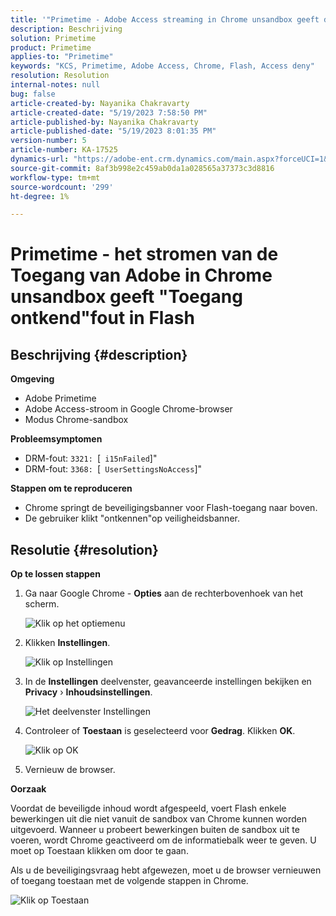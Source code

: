 ```yaml
---
title: '"Primetime - Adobe Access streaming in Chrome unsandbox geeft de fout \"Toegang geweigerd\" in Flash'
description: Beschrijving
solution: Primetime
product: Primetime
applies-to: "Primetime"
keywords: "KCS, Primetime, Adobe Access, Chrome, Flash, Access deny"
resolution: Resolution
internal-notes: null
bug: false
article-created-by: Nayanika Chakravarty
article-created-date: "5/19/2023 7:58:50 PM"
article-published-by: Nayanika Chakravarty
article-published-date: "5/19/2023 8:01:35 PM"
version-number: 5
article-number: KA-17525
dynamics-url: "https://adobe-ent.crm.dynamics.com/main.aspx?forceUCI=1&pagetype=entityrecord&etn=knowledgearticle&id=59412f8d-7ff6-ed11-8848-6045bd006a22"
source-git-commit: 8af3b998e2c459ab0da1a028565a37373c3d8816
workflow-type: tm+mt
source-wordcount: '299'
ht-degree: 1%

---
```


# Primetime - het stromen van de Toegang van Adobe in Chrome unsandbox geeft &quot;Toegang ontkend&quot;fout in Flash

## Beschrijving {#description}


<b>Omgeving</b>

- Adobe Primetime
- Adobe Access-stroom in Google Chrome-browser
- Modus Chrome-sandbox


<b>Probleemsymptomen</b>

- DRM-fout: `3321: `[` i15nFailed`]&quot;
- DRM-fout: `3368: `[` UserSettingsNoAccess`]&quot;


<b>Stappen om te reproduceren</b>

- Chrome springt de beveiligingsbanner voor Flash-toegang naar boven.
- De gebruiker klikt &quot;ontkennen&quot;op veiligheidsbanner.



## Resolutie {#resolution}


<b>Op te lossen stappen</b>

1. Ga naar Google Chrome - <b>Opties</b> aan de rechterbovenhoek van het scherm.


   ![Klik op het optiemenu](https://helpx.adobe.com/content/dam/help/en/adobe-access/kb/error-3321/jcr%3acontent/main-pars/procedure/proc_par/step_0/step_par/image/setting_menu.png "Klik op het optiemenu")
2. Klikken <b>Instellingen</b>.





   ![Klik op Instellingen](https://helpx.adobe.com/content/dam/help/en/adobe-access/kb/error-3321/jcr%3acontent/main-pars/procedure/proc_par/step_1/step_par/image/3.jpg "Klik op Instellingen")
3. In de <b>Instellingen</b> deelvenster, geavanceerde instellingen bekijken en <b>Privacy</b> › <b>Inhoudsinstellingen</b>.

   ![Het deelvenster Instellingen](https://helpx.adobe.com/content/dam/help/en/adobe-access/kb/error-3321/jcr%3acontent/main-pars/procedure/proc_par/step_2/step_par/image/5.jpg "Het deelvenster Instellingen")
4. Controleer of <b>Toestaan</b> is geselecteerd voor <b>Gedrag</b>. Klikken <b>OK</b>.





   ![Klik op OK](https://helpx.adobe.com/content/dam/help/en/adobe-access/kb/error-3321/jcr%3acontent/main-pars/procedure/proc_par/step_3/step_par/image/unsandbox_settings.png "Klik op OK")
5. Vernieuw de browser.


<b>Oorzaak</b>

Voordat de beveiligde inhoud wordt afgespeeld, voert Flash enkele bewerkingen uit die niet vanuit de sandbox van Chrome kunnen worden uitgevoerd. Wanneer u probeert bewerkingen buiten de sandbox uit te voeren, wordt Chrome geactiveerd om de informatiebalk weer te geven. U moet op Toestaan klikken om door te gaan.

Als u de beveiligingsvraag hebt afgewezen, moet u de browser vernieuwen of toegang toestaan met de volgende stappen in Chrome.

![Klik op Toestaan](https://helpx.adobe.com/content/dam/help/en/adobe-access/kb/error-3321/jcr%3acontent/main-pars/image/chrome_infobar.png "Klik op Toestaan")
